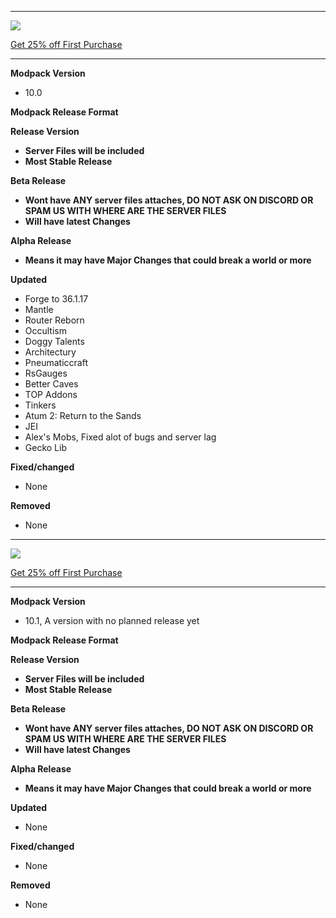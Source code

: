 ---------------------------------------------------------------------------------------------

![](https://www.bisecthosting.com/partners/custom-banners/22012cac-397d-406e-9f7e-c8fa8762c588.png "")

[Get 25% off First Purchase](https://bisecthosting.com/BedrockLegends "")


---------------------------------------------------------------------------------------------

**Modpack Version**

- 10.0

**Modpack Release Format**

**Release Version**

- **Server Files will be included**
- **Most Stable Release**


**Beta Release**

- **Wont have ANY server files attaches, DO NOT ASK ON DISCORD OR SPAM US WITH WHERE ARE THE SERVER FILES**
- **Will have latest Changes**


**Alpha Release**

- **Means it may have Major Changes that could break a world or more**


**Updated**

- Forge to 36.1.17
- Mantle
- Router Reborn
- Occultism
- Doggy Talents
- Architectury
- Pneumaticcraft
- RsGauges
- Better Caves
- TOP Addons
- Tinkers
- Atum 2: Return to the Sands
- JEI
- Alex's Mobs, Fixed alot of bugs and server lag
- Gecko Lib

**Fixed/changed**
- None

**Removed**

- None


---------------------------------------------------------------------------------------------

![](https://www.bisecthosting.com/partners/custom-banners/22012cac-397d-406e-9f7e-c8fa8762c588.png "")

[Get 25% off First Purchase](https://bisecthosting.com/BedrockLegends "")


---------------------------------------------------------------------------------------------

**Modpack Version**

- 10.1, A version with no planned release yet

**Modpack Release Format**

**Release Version**

- **Server Files will be included**
- **Most Stable Release**


**Beta Release**

- **Wont have ANY server files attaches, DO NOT ASK ON DISCORD OR SPAM US WITH WHERE ARE THE SERVER FILES**
- **Will have latest Changes**


**Alpha Release**

- **Means it may have Major Changes that could break a world or more**


**Updated**

- None

**Fixed/changed**
- None

**Removed**

- None

